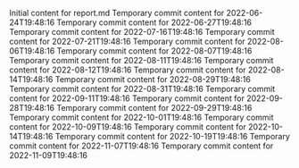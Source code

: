Initial content for report.md
Temporary commit content for 2022-06-24T19:48:16
Temporary commit content for 2022-06-27T19:48:16
Temporary commit content for 2022-07-16T19:48:16
Temporary commit content for 2022-07-21T19:48:16
Temporary commit content for 2022-08-06T19:48:16
Temporary commit content for 2022-08-07T19:48:16
Temporary commit content for 2022-08-11T19:48:16
Temporary commit content for 2022-08-12T19:48:16
Temporary commit content for 2022-08-14T19:48:16
Temporary commit content for 2022-08-29T19:48:16
Temporary commit content for 2022-08-31T19:48:16
Temporary commit content for 2022-09-11T19:48:16
Temporary commit content for 2022-09-28T19:48:16
Temporary commit content for 2022-09-29T19:48:16
Temporary commit content for 2022-10-01T19:48:16
Temporary commit content for 2022-10-09T19:48:16
Temporary commit content for 2022-10-14T19:48:16
Temporary commit content for 2022-10-19T19:48:16
Temporary commit content for 2022-11-07T19:48:16
Temporary commit content for 2022-11-09T19:48:16
